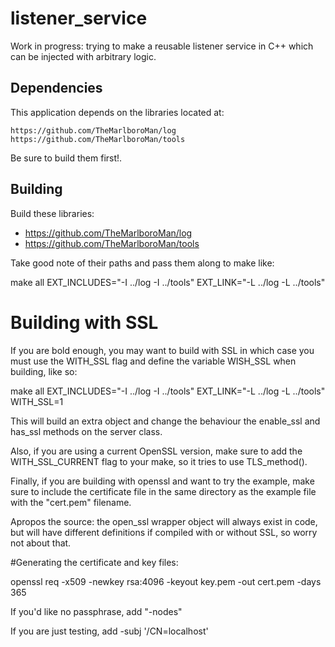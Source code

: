 # listener_service

Work in progress: trying to make a reusable listener service in C++ which can be 
injected with arbitrary logic.

## Dependencies

This application depends on the libraries located at:

	https://github.com/TheMarlboroMan/log
	https://github.com/TheMarlboroMan/tools 

Be sure to build them first!.

## Building

Build these libraries:

- https://github.com/TheMarlboroMan/log
- https://github.com/TheMarlboroMan/tools 

Take good note of their paths and pass them along to make like:

make all EXT_INCLUDES="-I ../log -I ../tools" EXT_LINK="-L ../log -L ../tools"

# Building with SSL

If you are bold enough, you may want to build with SSL in which case you must
use the WITH_SSL flag and define the variable WISH_SSL when building, like so:

make all EXT_INCLUDES="-I ../log -I ../tools" EXT_LINK="-L ../log -L ../tools" WITH_SSL=1

This will build an extra object and change the behaviour the enable_ssl and 
has_ssl methods on the server class.

Also, if you are using a current OpenSSL version, make sure to add the WITH_SSL_CURRENT
flag to your make, so it tries to use TLS_method().

Finally, if you are building with openssl and want to try the example, make sure
to include the certificate file in the same directory as the example file
with the "cert.pem" filename.

Apropos the source: the open_ssl wrapper object will always exist in code, but
will have different definitions if compiled with or without SSL, so worry not
about that.

#Generating the certificate and key files:

openssl req -x509 -newkey rsa:4096 -keyout key.pem -out cert.pem -days 365

If you'd like no passphrase, add "-nodes"

If you are just testing, add -subj '/CN=localhost'
